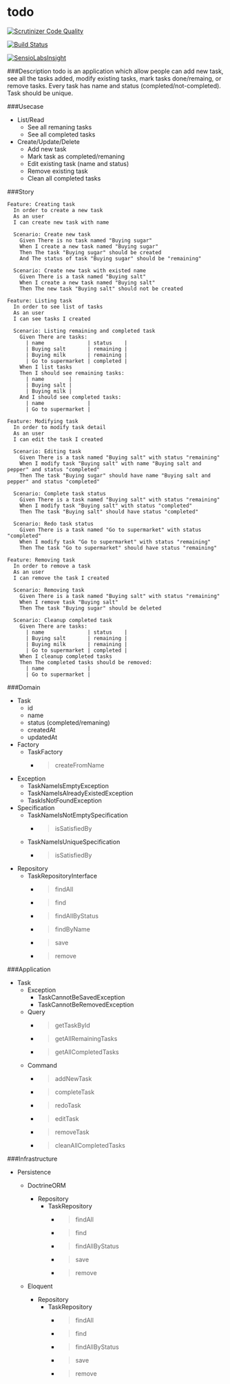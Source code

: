 todo
====

[![Scrutinizer Code Quality](https://scrutinizer-ci.com/g/MartinPham/todo-ddd/badges/quality-score.png?bd=2017-02-04-12-46&b=master)](https://scrutinizer-ci.com/g/MartinPham/todo-ddd/?branch=master)

[![Build Status](https://scrutinizer-ci.com/g/MartinPham/todo-ddd/badges/build.png?bd=2017-02-04-12-46&b=master)](https://scrutinizer-ci.com/g/MartinPham/todo-ddd/build-status/master)

[![SensioLabsInsight](https://insight.sensiolabs.com/projects/0e23630d-1f08-495d-b8f5-d039e76b8bf8/big.png)](https://insight.sensiolabs.com/projects/0e23630d-1f08-495d-b8f5-d039e76b8bf8)

###Description
todo is an application which allow people can add new task, see all the tasks added, modify existing tasks, mark tasks done/remaing, or remove tasks. Every task has name and status (completed/not-completed). Task should be unique.

###Usecase
- List/Read
	- See all remaning tasks
	- See all completed tasks
- Create/Update/Delete
	- Add new task
	- Mark task as completed/remaning
	- Edit existing task (name and status)
	- Remove existing task
	- Clean all completed tasks

###Story
```
Feature: Creating task
  In order to create a new task
  As an user
  I can create new task with name

  Scenario: Create new task
    Given There is no task named "Buying sugar"
    When I create a new task named "Buying sugar"
    Then The task "Buying sugar" should be created
    And The status of task "Buying sugar" should be "remaining"

  Scenario: Create new task with existed name
    Given There is a task named "Buying salt"
    When I create a new task named "Buying salt"
    Then The new task "Buying salt" should not be created
```

```
Feature: Listing task
  In order to see list of tasks
  As an user
  I can see tasks I created

  Scenario: Listing remaining and completed task
    Given There are tasks:
      | name              | status    |
      | Buying salt       | remaining |
      | Buying milk       | remaining |
      | Go to supermarket | completed |
    When I list tasks
    Then I should see remaining tasks:
      | name        |
      | Buying salt |
      | Buying milk |
    And I should see completed tasks:
      | name              |
      | Go to supermarket |
```

```
Feature: Modifying task
  In order to modify task detail
  As an user
  I can edit the task I created

  Scenario: Editing task
    Given There is a task named "Buying salt" with status "remaining"
    When I modify task "Buying salt" with name "Buying salt and pepper" and status "completed"
    Then The task "Buying sugar" should have name "Buying salt and pepper" and status "completed"

  Scenario: Complete task status
    Given There is a task named "Buying salt" with status "remaining"
    When I modify task "Buying salt" with status "completed"
    Then The task "Buying salt" should have status "completed"

  Scenario: Redo task status
    Given There is a task named "Go to supermarket" with status "completed"
    When I modify task "Go to supermarket" with status "remaining"
    Then The task "Go to supermarket" should have status "remaining"
```

```
Feature: Removing task
  In order to remove a task
  As an user
  I can remove the task I created

  Scenario: Removing task
    Given There is a task named "Buying salt" with status "remaining"
    When I remove task "Buying salt"
    Then The task "Buying sugar" should be deleted

  Scenario: Cleanup completed task
    Given There are tasks:
      | name              | status    |
      | Buying salt       | remaining |
      | Buying milk       | remaining |
      | Go to supermarket | completed |
    When I cleanup completed tasks
    Then The completed tasks should be removed:
      | name              |
      | Go to supermarket |
```

###Domain
- Task
	- id
	- name
	- status (completed/remaning)
	- createdAt
	- updatedAt
- Factory
	- TaskFactory
		- > createFromName
- Exception
	- TaskNameIsEmptyException
	- TaskNameIsAlreadyExistedException
	- TaskIsNotFoundException
- Specification
	- TaskNameIsNotEmptySpecification
		- > isSatisfiedBy 
	- TaskNameIsUniqueSpecification
		- > isSatisfiedBy 
- Repository
	- TaskRepositoryInterface
 		- > findAll
 		- > find
 		- > findAllByStatus
 		- > findByName
		- > save
		- > remove
 		
###Application
- Task
	- Exception
		- TaskCannotBeSavedException  
		- TaskCannotBeRemovedException  
	- Query
	    - > getTaskById
		- > getAllRemainingTasks
		- > getAllCompletedTasks
	- Command
		- > addNewTask
		- > completeTask
		- > redoTask
		- > editTask
		- > removeTask
		- > cleanAllCompletedTasks

###Infrastructure
- Persistence
	- DoctrineORM
		- Repository  
			- TaskRepository 
				- > findAll
	 			- > find
	 			- > findAllByStatus
				- > save
				- > remove

	- Eloquent
		- Repository
			- TaskRepository
				- > findAll
	 			- > find
	 			- > findAllByStatus
				- > save
				- > remove

